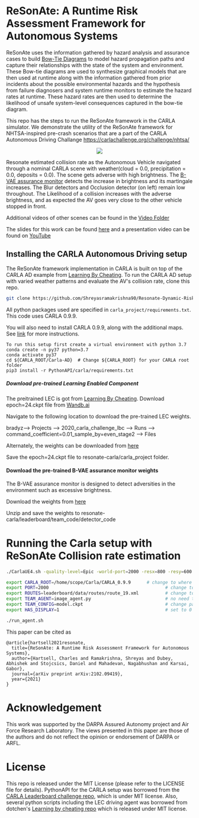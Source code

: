 # ReSonAte: A Runtime Risk Assessment Framework for  Autonomous Systems

ReSonAte uses the information gathered by hazard analysis and assurance cases to build [Bow-Tie Diagrams](https://www.cgerisk.com/knowledgebase/The_bowtie_method) to model hazard propagation paths and capture their relationships with the state of the system and environment. These Bow-tie diagrams are used to synthesize graphical models that are then used at runtime along with the information gathered from prior incidents about the possible environmental hazards and the hypothesis from failure diagnosers and system runtime monitors to estimate the hazard rates at runtime. These hazard rates are then used to determine the likelihood of unsafe system-level consequences captured in the bow-tie diagram. 

This repo has the steps to run the ReSonAte framework in the CARLA simulator. We demonstrate the utility of the ReSonAte framework for NHTSA-inspired pre-crash scenarios that are a part of the CARLA Autonomous Driving Challange  https://carlachallenge.org/challenge/nhtsa/

<p align="center">
  <img src="https://github.com/scope-lab-vu/Resonate/blob/main/videos/adverse-scene-high-brightness-readme.gif" />
</p>

Resonate estimated collision rate as the Autonomous Vehicle navigated through a nominal CARLA scene with weather(cloud = 0.0, precipitation = 0.0, deposits = 0.0). The scene gets adverse with high brightness. The [B-VAE assurance monitor](https://ieeexplore-ieee-org.proxy.library.vanderbilt.edu/stamp/stamp.jsp?arnumber=9283847) detects the increase in brightness and its martingale increases. The Blur detectors and Occlusion detector (on left) remain low throughout. The Likelihood of a collision increases with the adverse brightness, and as expected the AV goes very close to the other vehicle stopped in front. 

Additional videos of other scenes can be found in the [Video Folder](https://github.com/Shreyasramakrishna90/AV-Runtime-Risk/blob/main/videos/)

The slides for this work can be found [here](https://github.com/scope-lab-vu/Resonate/blob/main/seams_slides.pdf) and a presentation video can be found on [YouTube](https://www.youtube.com/watch?v=R25RxhwaH5o&ab_channel=VU-ALC)

## Installing the CARLA Autonomous Driving setup

The ReSonAte framework implementation in CARLA is built on top of the CARLA AD example from [Learning By Cheating](https://github.com/bradyz/2020_CARLA_challenge). To run the CARLA AD setup with varied weather patterns and evaluate the AV's collision rate, clone this repo.

```bash
git clone https://github.com/Shreyasramakrishna90/Resonate-Dynamic-Risk
```
All python packages used are specified in `carla_project/requirements.txt`. This code uses CARLA 0.9.9.

You will also need to install CARLA 0.9.9, along with the additional maps.
See [link](https://github.com/carla-simulator/carla/releases/tag/0.9.9) for more instructions.

```
To run this setup first create a virtual environment with python 3.7
conda create -n py37 python=3.7
conda activate py37
cd ${CARLA_ROOT/Carla-AD}  # Change ${CARLA_ROOT} for your CARLA root folder
pip3 install -r PythonAPI/carla/requirements.txt
```

##### Download pre-trained Learning Enabled Component
The preitrained LEC is got from [Learning By Cheating](https://github.com/bradyz/2020_CARLA_challenge). Download epoch=24.ckpt file from [Wandb.ai](https://wandb.ai/bradyz/2020_carla_challenge_lbc/runs/command_coefficient=0.01_sample_by=even_stage2/files?workspace=user-)

Navigate to the following location to download the pre-trained LEC weights. 

bradyz--> Projects --> 2020_carla_challenge_lbc --> Runs --> command_coefficient=0.01_sample_by=even_stage2 --> Files

Alternately, the weights can be downloaded from [here](https://vanderbilt365-my.sharepoint.com/:u:/g/personal/shreyas_ramakrishna_vanderbilt_edu/ETRBzI7Ai3VJt9zL7yPnJO4Bi5zYvgggreiY2CG68f8s8A?e=nGJIQl)

Save the epoch=24.ckpt file to resonate-carla/carla_project folder. 


#### Download the pre-trained B-VAE assurance monitor weights
The B-VAE assurance monitor is designed to detect adversities in the environment such as excessive brightness. 

Download the weights from [here](https://vanderbilt365-my.sharepoint.com/:u:/g/personal/shreyas_ramakrishna_vanderbilt_edu/EY5JCqsI65JEtvwMelR6OZwBPfho7FNtBOG5pDWAMXh1ng?e=7hR7pa)

Unzip and save the weights to resonate-carla/leaderboard/team_code/detector_code


# Running the Carla setup with ReSonAte Collision rate estimation

```bash
./CarlaUE4.sh -quality-level=Epic -world-port=2000 -resx=800 -resy=600 -opengl
```

```bash
export CARLA_ROOT=/home/scope/Carla/CARLA_0.9.9      # change to where you installed CARLA
export PORT=2000                                            # change to port that CARLA is running on
export ROUTES=leaderboard/data/routes/route_19.xml          # change to any route generated
export TEAM_AGENT=image_agent.py                            # no need to change
export TEAM_CONFIG=model.ckpt                               # change path to checkpoint
export HAS_DISPLAY=1                                        # set to 0 if you don't want a debug window

./run_agent.sh
```

This paper can be cited as

```
@article{hartsell2021resonate,
  title={ReSonAte: A Runtime Risk Assessment Framework for Autonomous Systems},
  author={Hartsell, Charles and Ramakrishna, Shreyas and Dubey, Abhishek and Stojcsics, Daniel and Mahadevan, Nagabhushan and Karsai, Gabor},
  journal={arXiv preprint arXiv:2102.09419},
  year={2021}
}
```

# Acknowledgement 

This work was supported by the DARPA Assured Autonomy project and Air Force Research Laboratory. The views presented in this paper are those of the authors and do not reflect the opinion or endorsement of DARPA or ARFL.

# License

This repo is released under the MIT License (please refer to the LICENSE file for details). PythonAPI for the CARLA setup was borrowed from the [CARLA Leaderboard challenge repo](https://leaderboard.carla.org/), which is under MIT license. Also, several python scripts including the LEC driving agent was borrowed from dotchen's [Learning by cheating repo](https://github.com/dotchen/LearningByCheating) which is released under MIT license.


